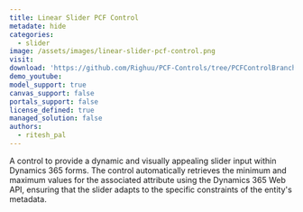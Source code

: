 ```yaml
---
title: Linear Slider PCF Control
metadate: hide
categories:
  - slider
image: /assets/images/linear-slider-pcf-control.png
visit: 
download: 'https://github.com/Righuu/PCF-Controls/tree/PCFControlBranch/LinearSlider'
demo_youtube: 
model_support: true
canvas_support: false
portals_support: false
license_defined: true
managed_solution: false
authors:
  - ritesh_pal
---
```

A control to provide a dynamic and visually appealing slider input within Dynamics 365 forms. The control automatically retrieves the minimum and maximum values for the associated attribute using the Dynamics 365 Web API, ensuring that the slider adapts to the specific constraints of the entity's metadata.
